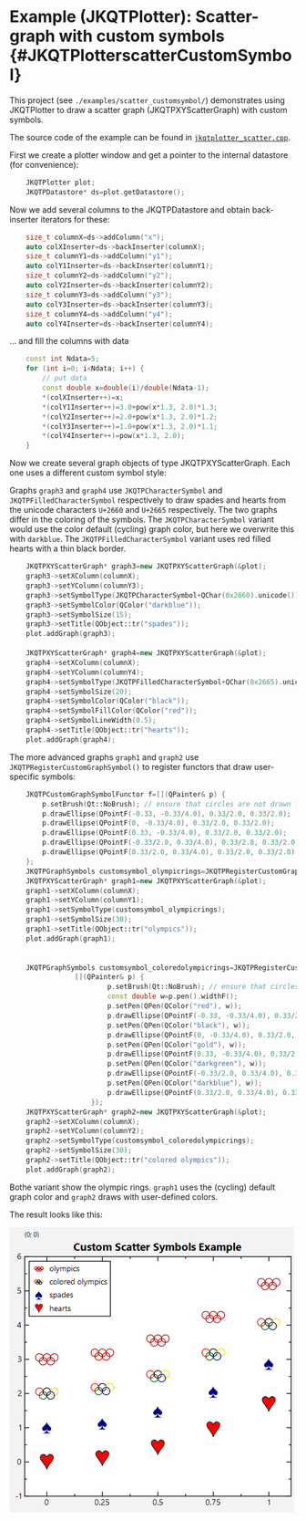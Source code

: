 # Example (JKQTPlotter): Scatter-graph with custom symbols             {#JKQTPlotterscatterCustomSymbol}

This project (see `./examples/scatter_customsymbol/`) demonstrates using JKQTPlotter to draw a scatter graph (JKQTPXYScatterGraph) with custom symbols. 

The source code of the example can be found in [`jkqtplotter_scatter.cpp`](https://github.com/jkriege2/JKQtPlotter/tree/master/examples/scatter_customsymbol/scatter_customsymbol.cpp).

First we create a plotter window and get a pointer to the internal datastore (for convenience):
```.cpp
    JKQTPlotter plot;
    JKQTPDatastore* ds=plot.getDatastore();
```
Now we add several columns to the JKQTPDatastore and obtain back-inserter iterators for these:
```.cpp
    size_t columnX=ds->addColumn("x");
    auto colXInserter=ds->backInserter(columnX);
    size_t columnY1=ds->addColumn("y1");
    auto colY1Inserter=ds->backInserter(columnY1);
    size_t columnY2=ds->addColumn("y2");
    auto colY2Inserter=ds->backInserter(columnY2);
    size_t columnY3=ds->addColumn("y3");
    auto colY3Inserter=ds->backInserter(columnY3);
    size_t columnY4=ds->addColumn("y4");
    auto colY4Inserter=ds->backInserter(columnY4);
```
... and fill the columns with data
```.cpp
    const int Ndata=5;
    for (int i=0; i<Ndata; i++) {
        // put data
        const double x=double(i)/double(Ndata-1);
        *(colXInserter++)=x;
        *(colY1Inserter++)=3.0+pow(x*1.3, 2.0)*1.3;
        *(colY2Inserter++)=2.0+pow(x*1.3, 2.0)*1.2;
        *(colY3Inserter++)=1.0+pow(x*1.3, 2.0)*1.1;
        *(colY4Inserter++)=pow(x*1.3, 2.0);
    }
```
Now we create several graph objects of type JKQTPXYScatterGraph. Each one uses a different custom symbol style:

Graphs `graph3` and `graph4` use `JKQTPCharacterSymbol` and `JKQTPFilledCharacterSymbol` respectively to draw spades and hearts from the unicode characters `U+2660` and `U+2665` respectively. The two graphs differ in the coloring of the symbols. The `JKQTPCharacterSymbol` variant would use the color default (cycling) graph color, but here we overwrite this with `darkblue`. The `JKQTPFilledCharacterSymbol` variant uses red filled hearts with a thin black border.
```.cpp
    JKQTPXYScatterGraph* graph3=new JKQTPXYScatterGraph(&plot);
    graph3->setXColumn(columnX);
    graph3->setYColumn(columnY3);
    graph3->setSymbolType(JKQTPCharacterSymbol+QChar(0x2660).unicode());
    graph3->setSymbolColor(QColor("darkblue"));
    graph3->setSymbolSize(15);
    graph3->setTitle(QObject::tr("spades"));
    plot.addGraph(graph3);

    JKQTPXYScatterGraph* graph4=new JKQTPXYScatterGraph(&plot);
    graph4->setXColumn(columnX);
    graph4->setYColumn(columnY4);
    graph4->setSymbolType(JKQTPFilledCharacterSymbol+QChar(0x2665).unicode());
    graph4->setSymbolSize(20);
    graph4->setSymbolColor(QColor("black"));
    graph4->setSymbolFillColor(QColor("red"));
    graph4->setSymbolLineWidth(0.5);
    graph4->setTitle(QObject::tr("hearts"));
    plot.addGraph(graph4);
```

The more advanced graphs `graph1` and `graph2` use `JKQTPRegisterCustomGraphSymbol()` to register functors that draw user-specific symbols:
```.cpp
    JKQTPCustomGraphSymbolFunctor f=[](QPainter& p) {
        p.setBrush(Qt::NoBrush); // ensure that circles are not drawn filled
        p.drawEllipse(QPointF(-0.33, -0.33/4.0), 0.33/2.0, 0.33/2.0);
        p.drawEllipse(QPointF(0, -0.33/4.0), 0.33/2.0, 0.33/2.0);
        p.drawEllipse(QPointF(0.33, -0.33/4.0), 0.33/2.0, 0.33/2.0);
        p.drawEllipse(QPointF(-0.33/2.0, 0.33/4.0), 0.33/2.0, 0.33/2.0);
        p.drawEllipse(QPointF(0.33/2.0, 0.33/4.0), 0.33/2.0, 0.33/2.0);
    };
    JKQTPGraphSymbols customsymbol_olympicrings=JKQTPRegisterCustomGraphSymbol(f);
    JKQTPXYScatterGraph* graph1=new JKQTPXYScatterGraph(&plot);
    graph1->setXColumn(columnX);
    graph1->setYColumn(columnY1);
    graph1->setSymbolType(customsymbol_olympicrings);
    graph1->setSymbolSize(30);
    graph1->setTitle(QObject::tr("olympics"));
    plot.addGraph(graph1);


    JKQTPGraphSymbols customsymbol_coloredolympicrings=JKQTPRegisterCustomGraphSymbol(
                [](QPainter& p) {
                        p.setBrush(Qt::NoBrush); // ensure that circles are not drawn filled
                        const double w=p.pen().widthF();
                        p.setPen(QPen(QColor("red"), w));
                        p.drawEllipse(QPointF(-0.33, -0.33/4.0), 0.33/2.0, 0.33/2.0);
                        p.setPen(QPen(QColor("black"), w));
                        p.drawEllipse(QPointF(0, -0.33/4.0), 0.33/2.0, 0.33/2.0);
                        p.setPen(QPen(QColor("gold"), w));
                        p.drawEllipse(QPointF(0.33, -0.33/4.0), 0.33/2.0, 0.33/2.0);
                        p.setPen(QPen(QColor("darkgreen"), w));
                        p.drawEllipse(QPointF(-0.33/2.0, 0.33/4.0), 0.33/2.0, 0.33/2.0);
                        p.setPen(QPen(QColor("darkblue"), w));
                        p.drawEllipse(QPointF(0.33/2.0, 0.33/4.0), 0.33/2.0, 0.33/2.0);
                    });
    JKQTPXYScatterGraph* graph2=new JKQTPXYScatterGraph(&plot);
    graph2->setXColumn(columnX);
    graph2->setYColumn(columnY2);
    graph2->setSymbolType(customsymbol_coloredolympicrings);
    graph2->setSymbolSize(30);
    graph2->setTitle(QObject::tr("colored olympics"));
    plot.addGraph(graph2);                    
```
Bothe variant show the olympic rings. `graph1` uses the (cycling) default graph color and `graph2` draws with user-defined colors.

The result looks like this:

![scatter_customsymbol](https://raw.githubusercontent.com/jkriege2/JKQtPlotter/master/screenshots/scatter_customsymbol.png)



